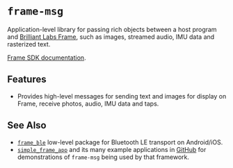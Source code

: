 # `frame-msg`

Application-level library for passing rich objects between a host program and [Brilliant Labs Frame](https://brilliant.xyz/), such as images, streamed audio, IMU data and rasterized text.

[Frame SDK documentation](https://docs.brilliant.xyz/frame/frame-sdk/).

## Features

* Provides high-level messages for sending text and images for display on Frame, receive photos, audio, IMU data and taps.

## See Also

* [`frame_ble`](https://pub.dev/packages/frame_ble) low-level package for Bluetooth LE transport on Android/iOS.
* [`simple_frame_app`](https://pub.dev/packages/simple_frame_app) and its many example applications in [GitHub](https://github.com/CitizenOneX?tab=repositories) for demonstrations of `frame-msg` being used by that framework.
